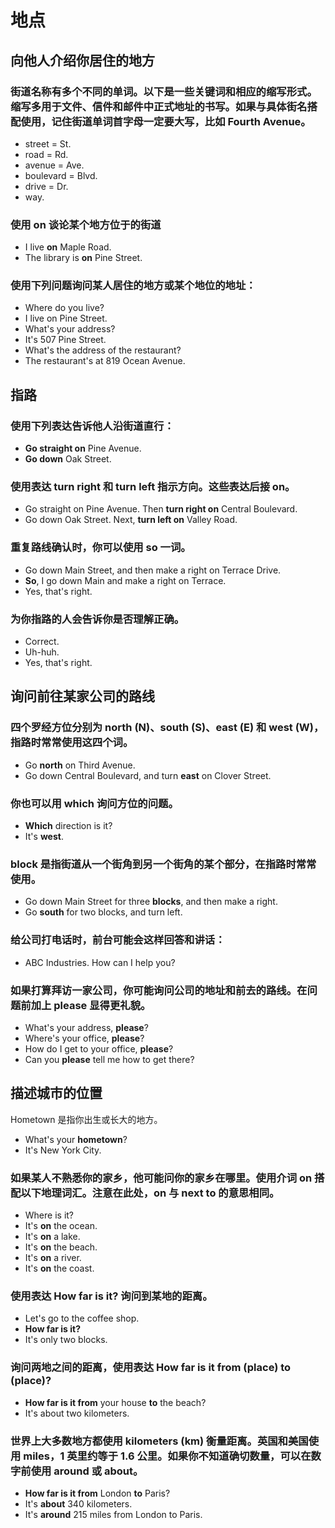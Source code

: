 # 地点

## 向他人介绍你居住的地方
### 街道名称有多个不同的单词。以下是一些关键词和相应的缩写形式。缩写多用于文件、信件和邮件中正式地址的书写。如果与具体街名搭配使用，记住街道单词首字母一定要大写，比如 Fourth Avenue。
- street = St.
- road = Rd.
- avenue = Ave.
- boulevard = Blvd.
- drive = Dr.
- way.
### 使用 on 谈论某个地方位于的街道
- I live **on** Maple Road.
- The library is **on** Pine Street.
### 使用下列问题询问某人居住的地方或某个地位的地址：
- Where do you live?
- I live on Pine Street.
- What's your address?
- It's 507 Pine Street.
- What's the address of the restaurant?
- The restaurant's at 819 Ocean Avenue.

## 指路
### 使用下列表达告诉他人沿街道直行：
- **Go straight on** Pine Avenue.
- **Go down** Oak Street.
### 使用表达 turn right 和 turn left 指示方向。这些表达后接 on。
- Go straight on Pine Avenue. Then **turn right on** Central Boulevard.
- Go down Oak Street. Next, **turn left on** Valley Road.
### 重复路线确认时，你可以使用 so 一词。
- Go down Main Street, and then make a right on Terrace Drive.
- **So**, I go down Main and make a right on Terrace.
- Yes, that's right.
### 为你指路的人会告诉你是否理解正确。
- Correct.
- Uh-huh.
- Yes, that's right.

## 询问前往某家公司的路线
### 四个罗经方位分别为 north (N)、south (S)、east (E) 和 west (W)，指路时常常使用这四个词。
- Go **north** on Third Avenue.
- Go down Central Boulevard, and turn **east** on Clover Street.
### 你也可以用 which 询问方位的问题。
- **Which** direction is it?
- It's **west**.
### block 是指街道从一个街角到另一个街角的某个部分，在指路时常常使用。
- Go down Main Street for three **blocks**, and then make a right.
- Go **south** for two blocks, and turn left.
### 给公司打电话时，前台可能会这样回答和讲话：
- ABC Industries. How can I help you?
### 如果打算拜访一家公司，你可能询问公司的地址和前去的路线。在问题前加上 please 显得更礼貌。
- What's your address, **please**?
- Where's your office, **please**?
- How do I get to your office, **please**?
- Can you **please** tell me how to get there?

## 描述城市的位置
Hometown 是指你出生或长大的地方。
- What's your **hometown**?
- It's New York City.
### 如果某人不熟悉你的家乡，他可能问你的家乡在哪里。使用介词 on 搭配以下地理词汇。注意在此处，on 与 next to 的意思相同。
- Where is it?
- It's **on** the ocean.
- It's **on** a lake.
- It's **on** the beach.
- It's **on** a river.
- It's **on** the coast.
### 使用表达 How far is it? 询问到某地的距离。
- Let's go to the coffee shop.
- **How far is it?**
- It's only two blocks.
### 询问两地之间的距离，使用表达 How far is it from (place) to (place)?
- **How far is it from** your house **to** the beach?
- It's about two kilometers.
### 世界上大多数地方都使用 kilometers (km) 衡量距离。英国和美国使用 miles，1 英里约等于 1.6 公里。如果你不知道确切数量，可以在数字前使用 around 或 about。
- **How far is it from** London **to** Paris? 
- It's **about** 340 kilometers.
- It's **around** 215 miles from London to Paris.
